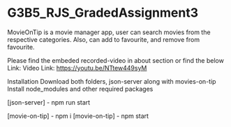 # G3B5_RJS_GradedAssignment3
MovieOnTip is a movie manager app, user can search movies from the respective categories. Also, can add to favourite, and remove from favourite. 

Please find the embeded recorded-video in about section or find the below Link:
Video Link: https://youtu.be/NTtew449syM

Installation
Download both folders, json-server along with movies-on-tip
Install node_modules and other required packages




[json-server] - npm run start

[movie-on-tip] - npm i
[movie-on-tip] - npm start



